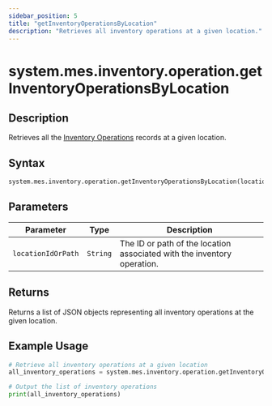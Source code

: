 ```yaml
---
sidebar_position: 5
title: "getInventoryOperationsByLocation"
description: "Retrieves all inventory operations at a given location."
---
```


# system.mes.inventory.operation.getInventoryOperationsByLocation

## Description

Retrieves all the [Inventory Operations](../../data-model/inventory-model/inventory-operation) records at a given location.

## Syntax

```python
system.mes.inventory.operation.getInventoryOperationsByLocation(locationIdOrPath)
```

## Parameters

| Parameter          | Type     | Description                                                             |
| ------------------ | -------- | ----------------------------------------------------------------------- |
| `locationIdOrPath` | `String` | The ID or path of the location associated with the inventory operation. |

## Returns

Returns a list of JSON objects representing all inventory operations at the given location.

## Example Usage

```python
# Retrieve all inventory operations at a given location
all_inventory_operations = system.mes.inventory.operation.getInventoryOperationsByLocation('DairyCo')

# Output the list of inventory operations
print(all_inventory_operations)
```
